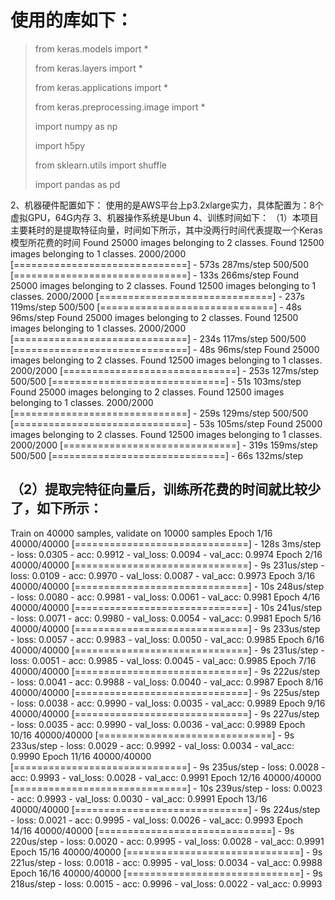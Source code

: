 <h1>使用的库如下：</h1>

<blockquote>
  <p>from keras.models import *</p>
  
  <p>from keras.layers import *</p>
  
  <p>from keras.applications import *</p>
  
  <p>from keras.preprocessing.image import *</p>
  
  <p>import numpy as np</p>
  
  <p>import h5py</p>
  
  <p>from sklearn.utils import shuffle</p>
  
  <p>import pandas as pd</p>
</blockquote>

2、机器硬件配置如下：
使用的是AWS平台上p3.2xlarge实力，具体配置为：8个虚拟GPU，64G内存
3、机器操作系统是Ubun
4、训练时间如下：
（1）本项目主要耗时的是提取特征向量，时间如下所示，其中没两行时间代表提取一个Keras模型所花费的时间
Found 25000 images belonging to 2 classes.
Found 12500 images belonging to 1 classes.
2000/2000 [==============================] - 573s 287ms/step
500/500 [==============================] - 133s 266ms/step
Found 25000 images belonging to 2 classes.
Found 12500 images belonging to 1 classes.
2000/2000 [==============================] - 237s 119ms/step
500/500 [==============================] - 48s 96ms/step
Found 25000 images belonging to 2 classes.
Found 12500 images belonging to 1 classes.
2000/2000 [==============================] - 234s 117ms/step
500/500 [==============================] - 48s 96ms/step
Found 25000 images belonging to 2 classes.
Found 12500 images belonging to 1 classes.
2000/2000 [==============================] - 253s 127ms/step
500/500 [==============================] - 51s 103ms/step
Found 25000 images belonging to 2 classes.
Found 12500 images belonging to 1 classes.
2000/2000 [==============================] - 259s 129ms/step
500/500 [==============================] - 53s 105ms/step
Found 25000 images belonging to 2 classes.
Found 12500 images belonging to 1 classes.
2000/2000 [==============================] - 319s 159ms/step
500/500 [==============================] - 66s 132ms/step</p>

<h2>（2）提取完特征向量后，训练所花费的时间就比较少了，如下所示：</h2>

<p>Train on 40000 samples, validate on 10000 samples
Epoch 1/16
40000/40000 [==============================] - 128s 3ms/step - loss: 0.0305 - acc: 0.9912 - val_loss: 0.0094 - val_acc: 0.9974
Epoch 2/16
40000/40000 [==============================] - 9s 231us/step - loss: 0.0109 - acc: 0.9970 - val_loss: 0.0087 - val_acc: 0.9973
Epoch 3/16
40000/40000 [==============================] - 10s 248us/step - loss: 0.0080 - acc: 0.9981 - val_loss: 0.0061 - val_acc: 0.9981
Epoch 4/16
40000/40000 [==============================] - 10s 241us/step - loss: 0.0071 - acc: 0.9980 - val_loss: 0.0054 - val_acc: 0.9981
Epoch 5/16
40000/40000 [==============================] - 9s 233us/step - loss: 0.0057 - acc: 0.9983 - val_loss: 0.0050 - val_acc: 0.9985
Epoch 6/16
40000/40000 [==============================] - 9s 231us/step - loss: 0.0051 - acc: 0.9985 - val_loss: 0.0045 - val_acc: 0.9985
Epoch 7/16
40000/40000 [==============================] - 9s 222us/step - loss: 0.0041 - acc: 0.9988 - val_loss: 0.0040 - val_acc: 0.9987
Epoch 8/16
40000/40000 [==============================] - 9s 225us/step - loss: 0.0038 - acc: 0.9990 - val_loss: 0.0035 - val_acc: 0.9989
Epoch 9/16
40000/40000 [==============================] - 9s 227us/step - loss: 0.0035 - acc: 0.9990 - val_loss: 0.0036 - val_acc: 0.9989
Epoch 10/16
40000/40000 [==============================] - 9s 233us/step - loss: 0.0029 - acc: 0.9992 - val_loss: 0.0034 - val_acc: 0.9990
Epoch 11/16
40000/40000 [==============================] - 9s 235us/step - loss: 0.0028 - acc: 0.9993 - val_loss: 0.0028 - val_acc: 0.9991
Epoch 12/16
40000/40000 [==============================] - 10s 239us/step - loss: 0.0023 - acc: 0.9993 - val_loss: 0.0030 - val_acc: 0.9991
Epoch 13/16
40000/40000 [==============================] - 9s 224us/step - loss: 0.0021 - acc: 0.9995 - val_loss: 0.0026 - val_acc: 0.9993
Epoch 14/16
40000/40000 [==============================] - 9s 220us/step - loss: 0.0020 - acc: 0.9995 - val_loss: 0.0028 - val_acc: 0.9991
Epoch 15/16
40000/40000 [==============================] - 9s 221us/step - loss: 0.0018 - acc: 0.9995 - val_loss: 0.0034 - val_acc: 0.9988
Epoch 16/16
40000/40000 [==============================] - 9s 218us/step - loss: 0.0015 - acc: 0.9996 - val_loss: 0.0022 - val_acc: 0.9993</p>
